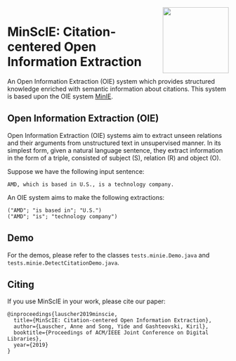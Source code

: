<img src="https://gkiril.github.io/minie/images/minie_logo.png" align="right" width="150" />

# MinScIE: Citation-centered Open Information Extraction

An Open Information Extraction (OIE) system which provides structured knowledge enriched with semantic information about citations. This system is based upon the OIE system [MinIE](https://github.com/gkiril/minie). 

## Open Information Extraction (OIE)
Open Information Extraction (OIE) systems aim to extract unseen relations and their arguments from unstructured text in unsupervised manner. In its simplest form, given a natural language sentence, they extract information in the form of a triple, consisted of subject (S), relation (R) and object (O). 

Suppose we have the following input sentence:
```
AMD, which is based in U.S., is a technology company.
```

An OIE system aims to make the following extractions: 

```
("AMD"; "is based in"; "U.S.")
("AMD"; "is"; "technology company")
```

## Demo

For the demos, please refer to the classes `tests.minie.Demo.java` and `tests.minie.DetectCitationDemo.java`.

## Citing
If you use MinScIE in your work, please cite our paper:

```
@inproceedings{lauscher2019minscie,
  title={MinScIE: Citation-centered Open Information Extraction},
  author={Lauscher, Anne and Song, Yide and Gashteovski, Kiril},
  booktitle={Proceedings of ACM/IEEE Joint Conference on Digital Libraries},
  year={2019}
}
```

